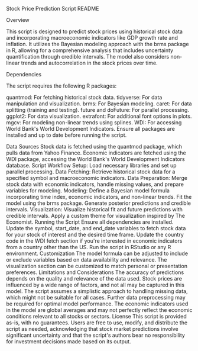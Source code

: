 Stock Price Prediction Script README

Overview

This script is designed to predict stock prices using historical stock data and incorporating macroeconomic indicators like GDP growth rate and inflation. It utilizes the Bayesian modeling approach with the brms package in R, allowing for a comprehensive analysis that includes uncertainty quantification through credible intervals. The model also considers non-linear trends and autocorrelation in the stock prices over time.

Dependencies

The script requires the following R packages:

quantmod: For fetching historical stock data.
tidyverse: For data manipulation and visualization.
brms: For Bayesian modeling.
caret: For data splitting (training and testing).
future and doFuture: For parallel processing.
ggplot2: For data visualization.
extrafont: For additional font options in plots.
mgcv: For modeling non-linear trends using splines.
WDI: For accessing World Bank's World Development Indicators.
Ensure all packages are installed and up to date before running the script.

Data Sources
Stock data is fetched using the quantmod package, which pulls data from Yahoo Finance.
Economic indicators are fetched using the WDI package, accessing the World Bank's World Development Indicators database.
Script Workflow
Setup: Load necessary libraries and set up parallel processing.
Data Fetching: Retrieve historical stock data for a specified symbol and macroeconomic indicators.
Data Preparation: Merge stock data with economic indicators, handle missing values, and prepare variables for modeling.
Modeling:
Define a Bayesian model formula incorporating time index, economic indicators, and non-linear trends.
Fit the model using the brms package.
Generate posterior predictions and credible intervals.
Visualization:
Visualize historical fit and future predictions with credible intervals.
Apply a custom theme for visualization inspired by The Economist.
Running the Script
Ensure all dependencies are installed.
Update the symbol, start_date, and end_date variables to fetch stock data for your stock of interest and the desired time frame.
Update the country code in the WDI fetch section if you're interested in economic indicators from a country other than the US.
Run the script in RStudio or any R environment.
Customization
The model formula can be adjusted to include or exclude variables based on data availability and relevance.
The visualization section can be customized to match personal or presentation preferences.
Limitations and Considerations
The accuracy of predictions depends on the quality and relevance of the data used. Stock prices are influenced by a wide range of factors, and not all may be captured in this model.
The script assumes a simplistic approach to handling missing data, which might not be suitable for all cases. Further data preprocessing may be required for optimal model performance.
The economic indicators used in the model are global averages and may not perfectly reflect the economic conditions relevant to all stocks or sectors.
License
This script is provided as-is, with no guarantees. Users are free to use, modify, and distribute the script as needed, acknowledging that stock market predictions involve significant uncertainty and that the script's authors bear no responsibility for investment decisions made based on its output.




